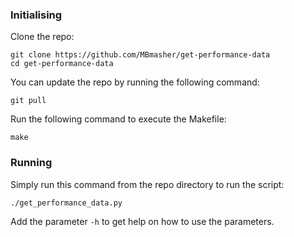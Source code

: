 ### Initialising

Clone the repo:

```shell
git clone https://github.com/MBmasher/get-performance-data
cd get-performance-data
```

You can update the repo by running the following command:

```shell
git pull
```

Run the following command to execute the Makefile:

```shell
make
```

### Running

Simply run this command from the repo directory to run the script:

```shell
./get_performance_data.py
```

Add the parameter `-h` to get help on how to use the parameters.
